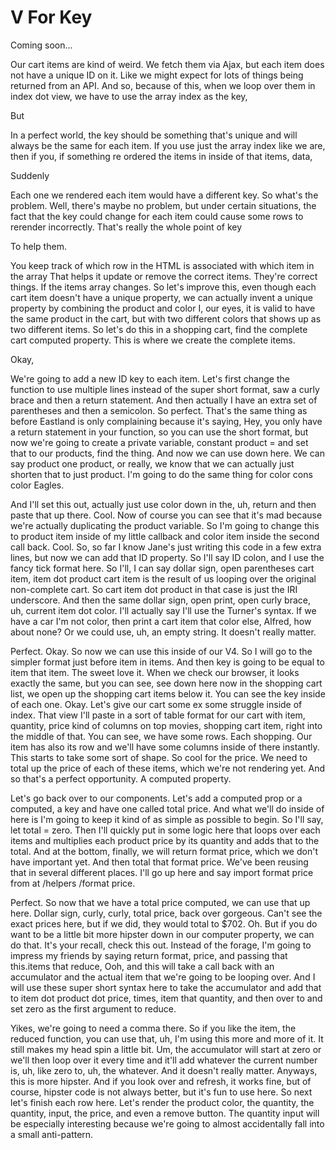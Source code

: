 # V For Key

Coming soon...

Our cart items are kind of weird. We fetch them via Ajax, but each item does not have
a unique ID on it. Like we might expect for lots of things being returned from an
API. And so, because of this, when we loop over them in index dot view, we have to
use the array index as the key,

But

In a perfect world, the key should be something that's unique and will always be the
same for each item. If you use just the array index like we are, then if you, if
something re ordered the items in inside of that items, data,

Suddenly

Each one we rendered each item would have a different key. So what's the problem.
Well, there's maybe no problem, but under certain situations, the fact that the key
could change for each item could cause some rows to rerender incorrectly. That's
really the whole point of key

To help them.

You keep track of which row in the HTML is associated with which item in the array
That helps it update or remove the correct items. They're correct things. If the
items array changes. So let's improve this, even though each cart item doesn't have a
unique property, we can actually invent a unique property by combining the product
and color I, our eyes, it is valid to have the same product in the cart, but with two
different colors that shows up as two different items. So let's do this in a shopping
cart, find the complete cart computed property. This is where we create the complete
items.

Okay,

We're going to add a new ID key to each item. Let's first change the function to use
multiple lines instead of the super short format, saw a curly brace and then a return
statement. And then actually I have an extra set of parentheses and then a semicolon.
So perfect. That's the same thing as before Eastland is only complaining because it's
saying, Hey, you only have a return statement in your function, so you can use the
short format, but now we're going to create a private variable, constant product =
and set that to our products, find the thing. And now we can use down here. We can
say product one product, or really, we know that we can actually just shorten that to
just product. I'm going to do the same thing for color cons color Eagles.

And I'll set this out, actually just use color down in the, uh, return and then paste
that up there. Cool. Now of course you can see that it's mad because we're actually
duplicating the product variable. So I'm going to change this to product item inside
of my little callback and color item inside the second call back. Cool. So, so far I
know Jane's just writing this code in a few extra lines, but now we can add that ID
property. So I'll say ID colon, and I use the fancy tick format here. So I'll, I can
say dollar sign, open parentheses cart item, item dot product cart item is the result
of us looping over the original non-complete cart. So cart item dot product in that
case is just the IRI underscore. And then the same dollar sign, open print, open
curly brace, uh, current item dot color. I'll actually say I'll use the Turner's
syntax. If we have a car I'm not color, then print a cart item that color else,
Alfred, how about none? Or we could use, uh, an empty string. It doesn't really
matter.

Perfect. Okay. So now we can use this inside of our V4. So I will go to the simpler
format just before item in items. And then key is going to be equal to item that
item. The sweet love it. When we check our browser, it looks exactly the same, but
you can see, see down here now in the shopping cart list, we open up the shopping
cart items below it. You can see the key inside of each one. Okay. Let's give our
cart some ex some struggle inside of index. That view I'll paste in a sort of table
format for our cart with item, quantity, price kind of columns on top movies,
shopping cart item, right into the middle of that. You can see, we have some rows.
Each shopping. Our item has also its row and we'll have some columns inside of there
instantly. This starts to take some sort of shape. So cool for the price. We need to
total up the price of each of these items, which we're not rendering yet. And so
that's a perfect opportunity. A computed property.

Let's go back over to our components. Let's add a computed prop or a computed, a key
and have one called total price. And what we'll do inside of here is I'm going to
keep it kind of as simple as possible to begin. So I'll say, let total = zero. Then
I'll quickly put in some logic here that loops over each items and multiplies each
product price by its quantity and adds that to the total. And at the bottom, finally,
we will return format price, which we don't have important yet. And then total that
format price. We've been reusing that in several different places. I'll go up here
and say import format price from at /helpers /format price.

Perfect. So now that we have a total price computed, we can use that up here. Dollar
sign, curly, curly, total price, back over gorgeous. Can't see the exact prices here,
but if we did, they would total to $702. Oh. But if you do want to be a little bit
more hipster down in our computer property, we can do that. It's your recall, check
this out. Instead of the forage, I'm going to impress my friends by saying return
format, price, and passing that this.items that reduce, Ooh, and this will take a
call back with an accumulator and the actual item that we're going to be looping
over. And I will use these super short syntax here to take the accumulator and add
that to item dot product dot price, times, item that quantity, and then over to and
set zero as the first argument to reduce.

Yikes, we're going to need a comma there. So if you like the item, the reduced
function, you can use that, uh, I'm using this more and more of it. It still makes my
head spin a little bit. Um, the accumulator will start at zero or we'll then loop
over it every time and it'll add whatever the current number is, uh, like zero to,
uh, the whatever. And it doesn't really matter. Anyways, this is more hipster. And if
you look over and refresh, it works fine, but of course, hipster code is not always
better, but it's fun to use here. So next let's finish each row here. Let's render
the product color, the quantity, the quantity, input, the price, and even a remove
button. The quantity input will be especially interesting because we're going to
almost accidentally fall into a small anti-pattern.

